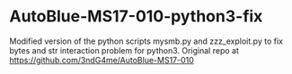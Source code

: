 # AutoBlue-MS17-010-python3-fix
Modified version of the python scripts mysmb.py and zzz_exploit.py to fix bytes and str interaction problem for python3. Original repo at https://github.com/3ndG4me/AutoBlue-MS17-010
